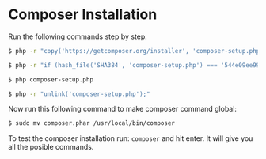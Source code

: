 # Composer Installation

Run the following commands step by step:

```bash
$ php -r "copy('https://getcomposer.org/installer', 'composer-setup.php');"

$ php -r "if (hash_file('SHA384', 'composer-setup.php') === '544e09ee996cdf60ece3804abc52599c22b1f40f4323403c44d44fdfdd586475ca9813a858088ffbc1f233e9b180f061') { echo 'Installer verified'; } else { echo 'Installer corrupt'; unlink('composer-setup.php'); } echo PHP_EOL;"

$ php composer-setup.php

$ php -r "unlink('composer-setup.php');"
```

Now run this following command to make composer command global:

```bash
$ sudo mv composer.phar /usr/local/bin/composer
```

To test the composer installation run: `composer` and hit enter. It will give you all the posible commands.